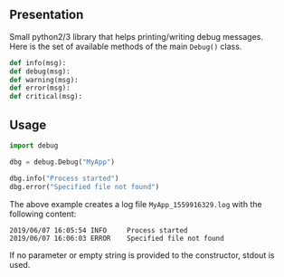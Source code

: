 ## Presentation
Small python2/3 library that helps printing/writing debug messages.\
Here is the set of available methods of the main `Debug()` class.

```python
def info(msg):
def debug(msg):
def warning(msg):
def error(msg):
def critical(msg):
```

## Usage

```python
import debug

dbg = debug.Debug("MyApp")

dbg.info("Process started")
dbg.error("Specified file not found")
```
The above example creates a log file `MyApp_1559916329.log` with the following content:
```
2019/06/07 16:05:54 INFO     Process started
2019/06/07 16:06:03 ERROR    Specified file not found
```
If no parameter or empty string is provided to the constructor, stdout is used.
